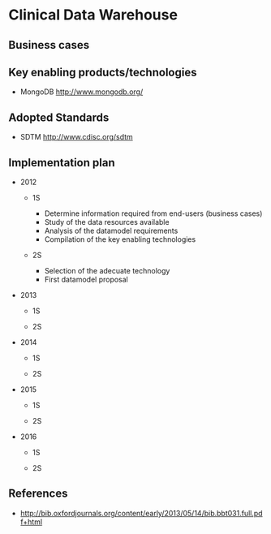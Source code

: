 Clinical Data Warehouse
===






Business cases
--------------

Key enabling products/technologies
----------------------------------

- MongoDB http://www.mongodb.org/

Adopted Standards
-----------------

- SDTM http://www.cdisc.org/sdtm

Implementation plan
-------------------

- 2012

  - 1S
    - Determine information required from end-users (business cases)
    - Study of the data resources available
    - Analysis of the datamodel requirements
    - Compilation of the key enabling technologies

  - 2S
    - Selection of the adecuate technology 
    - First datamodel proposal 

- 2013

  - 1S

  - 2S

- 2014

  - 1S

  - 2S

- 2015

  - 1S

  - 2S

- 2016

  - 1S

  - 2S

References
----------

- http://bib.oxfordjournals.org/content/early/2013/05/14/bib.bbt031.full.pdf+html
